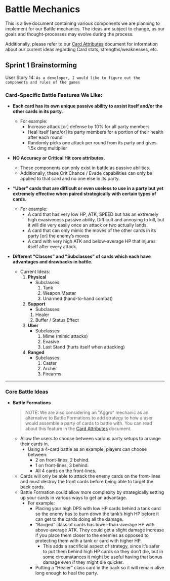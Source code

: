 # Battle Mechanics

This is a live document containing various components we are planning to implement for our Battle mechanics. The ideas are subject to change, as our goals and thought-processes may evolve during the process.

Additionally, please refer to our [Card Attributes](../master/CardAttributes.md) document for information about our current ideas regarding Card stats, strengths/weaknesses, etc.

## Sprint 1 Brainstorming

User Story 14:
`As a developer, I would like to figure out the components and rules of the games`

### Card-Specific Battle Features We Like:
*  **Each card has its own unique passive ability to assist itself and/or the other cards in its party.**
	* For example:
		* Increase attack [or] defense by 10% for all party members
		* Heal itself [and/or] its party members for a portion of their health after each round
		* Randomly picks one attack per round from its party and gives 1.5x dmg multiplier

* **NO Accuracy or Critical Hit core attributes.**
	* These components can only exist in battle as passive abilities.
	* Additionally, these Crit Chance / Evade capabilities can only be applied to that card and no one else in its party.

* **“Uber” cards that are difficult or even useless to use in a party but yet extremely effective when paired strategically with certain types of cards.**
	* For example:
		* A card that has very low HP, ATK, SPEED but has an extremely high evasiveness passive ability. Difficult and annoying to kill, but it will die very easily once an attack or two actually lands.
		* A card that can only mimic the moves of the other cards in its party [or] the enemy’s moves
		* A card with very high ATK and below-average HP that injures itself after every attack.

* **Different “Classes” and "Subclasses" of cards which each have advantages and drawbacks in battle.**
	* Current Ideas:
		1. **Physical**
			*  Subclasses:
				1. Tank
				2. Weapon Master
				3. Unarmed (hand-to-hand combat)
		2. **Support**
			* Subclasses:
			1. Healer
			2. Buffer / Status Effect
		3. **Uber**
			* Subclasses:
				1. Mime (mimic attacks)
				2. Evasive
				3. Last Stand (hurts itself when attacking)
		4. **Ranged**
			* Subclasses:
				1. Caster
				2. Archer
				3. Firearms


----------


### Core Battle Ideas
* **Battle Formations**
	>NOTE: We are also considering an "Aggro" mechanic as an alternative to Battle Formations to add strategy to how a user would assemble a party of cards to battle with. You can read about this feature in the [Card Attributes](../master/CardAttributes.md) document.
	* Allow the users to choose between various party setups to arrange their cards in.
		* Using a 4-card battle as an example, players can choose between:
			* 2 on front-lines, 2 behind.
			* 1 on front-lines, 3 behind.
			* All 4 cards on the front-lines.
	* Cards will only be able to attack the enemy cards on the front-lines and must destroy the front cards before being able to target the back cards.
	* Battle Formation could allow more complexity by strategically setting up your cards in various ways to get an advantage.
		* For example:
			* Placing your high DPS with low HP cards behind a tank card so the enemy has to burn down the tank’s high HP before it can get to the cards doing all the damage.
			*  “Ranged” class of cards has lower-than-average HP with above-average ATK. They could get a slight damage increase if you place them closer to the enemies as opposed to protecting them with a tank or card with higher HP.
				* This adds a sacrificial aspect of strategy, since it’s safer to put them behind high HP cards so they don’t die, but in some circumstances it might be useful having that bonus damage even if they might die quicker.
			* Putting a “Healer” class card in the back so it will remain alive long enough to heal the party.
